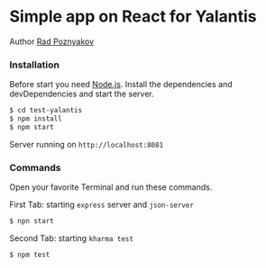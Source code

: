 # Simple app on React for Yalantis
Author [Rad Poznyakov](https://www.facebook.com/radpoznyakov)

### Installation
Before start you need [Node.js](https://nodejs.org/).
Install the dependencies and devDependencies and start the server.

```sh
$ cd test-yalantis
$ npm install
$ npm start
```
Server running on `http://localhost:8081`

### Commands

Open your favorite Terminal and run these commands.

First Tab: starting `express` server and `json-server`
```sh
$ npn start
```

Second Tab: starting `kharma test`
```sh
$ npm test
```